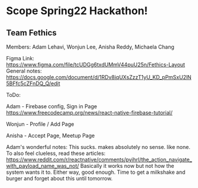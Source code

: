# Scope Spring22 Hackathon!
## Team Fethics

Members: Adam Lehavi, Wonjun Lee, Anisha Reddy, Michaela Chang

Figma Link: https://www.figma.com/file/tcUDGg6txdUMmV44puU25n/Fethics-Layout
General notes: https://docs.google.com/document/d/1RDv8iqUXsZzzT1yU_KD_pPmSxU2lN5BFfc5cZFnDQ_Q/edit 

ToDo:

Adam - Firebase config, Sign in Page
https://www.freecodecamp.org/news/react-native-firebase-tutorial/

Wonjun - Profile / Add Page

Anisha - Accept Page, Meetup Page

Adam's wonderful notes:
This sucks. makes absolutely no sense. like none. To also feel clueless, read these articles: https://www.reddit.com/r/reactnative/comments/pyihrl/the_action_navigate_with_payload_name_was_not/
Basically it works now but not how the system wants it to. Either way, good enough. Time to get a milkshake and burger and forget about this until tomorrow.